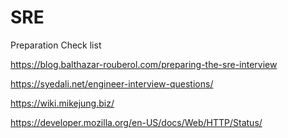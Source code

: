 # SRE
Preparation Check list



https://blog.balthazar-rouberol.com/preparing-the-sre-interview

https://syedali.net/engineer-interview-questions/

https://wiki.mikejung.biz/

https://developer.mozilla.org/en-US/docs/Web/HTTP/Status/
